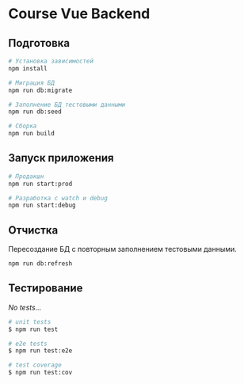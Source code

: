 # Course Vue Backend

## Подготовка

```bash
# Установка зависимостей
npm install

# Миграция БД
npm run db:migrate

# Заполнение БД тестовыми данными
npm run db:seed

# Сборка
npm run build
```

## Запуск приложения

```bash
# Продакшн
npm run start:prod

# Разработка с watch и debug
npm run start:debug
```

## Отчистка

Пересоздание БД с повторным заполнением тестовыми данными.

```bash
npm run db:refresh
```

## Тестирование

*No tests...*

```bash
# unit tests
$ npm run test

# e2e tests
$ npm run test:e2e

# test coverage
$ npm run test:cov
```
